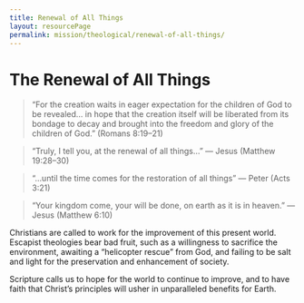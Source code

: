 ```yaml
---
title: Renewal of All Things
layout: resourcePage
permalink: mission/theological/renewal-of-all-things/
---
```


# The Renewal of All Things

> “For the creation waits in eager expectation for the children of God to be revealed… in hope that the creation itself will be liberated from its bondage to decay and brought into the freedom and glory of the children of God.” (Romans 8:19–21)

> “Truly, I tell you, at the renewal of all things…” — Jesus (Matthew 19:28–30)

> “…until the time comes for the restoration of all things” — Peter (Acts 3:21)

> “Your kingdom come, your will be done, on earth as it is in heaven.” — Jesus (Matthew 6:10)

Christians are called to work for the improvement of this present world. Escapist theologies bear bad fruit, such as a willingness to sacrifice the environment, awaiting a “helicopter rescue” from God, and failing to be salt and light for the preservation and enhancement of society.

Scripture calls us to hope for the world to continue to improve, and to have faith that Christ’s principles will usher in unparalleled benefits for Earth.

